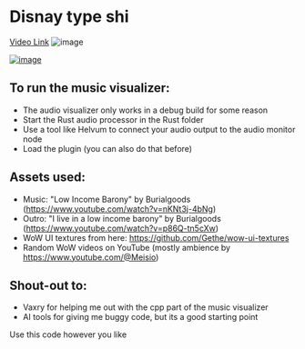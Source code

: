 # Disnay type shi

[Video Link](https://mega.nz/file/BbQxDDpa#FmSndbgDEf3e7__7_Kq185w7akLJgyoE_2fiR4x2eqQ)
![image](https://github.com/user-attachments/assets/8e92e836-ddbd-49d9-9580-38cb41fc54a2)

[![image](https://github.com/user-attachments/assets/8e92e836-ddbd-49d9-9580-38cb41fc54a2)](https://mega.nz/file/BbQxDDpa#FmSndbgDEf3e7__7_Kq185w7akLJgyoE_2fiR4x2eqQ)



## To run the music visualizer:
- The audio visualizer only works in a debug build for some reason
- Start the Rust audio processor in the Rust folder
- Use a tool like Helvum to connect your audio output to the audio monitor node
- Load the plugin (you can also do that before) 

## Assets used:
- Music: "Low Income Barony" by Burialgoods (https://www.youtube.com/watch?v=nKNt3j-4bNg)
- Outro: "I live in a low income barony" by Burialgoods (https://www.youtube.com/watch?v=p86Q-tn5cXw)
- WoW UI textures from here: https://github.com/Gethe/wow-ui-textures
- Random WoW videos on YouTube (mostly ambience by https://www.youtube.com/@Meisio)

## Shout-out to:
- Vaxry for helping me out with the cpp part of the music visualizer
- AI tools for giving me buggy code, but its a good starting point

Use this code however you like
